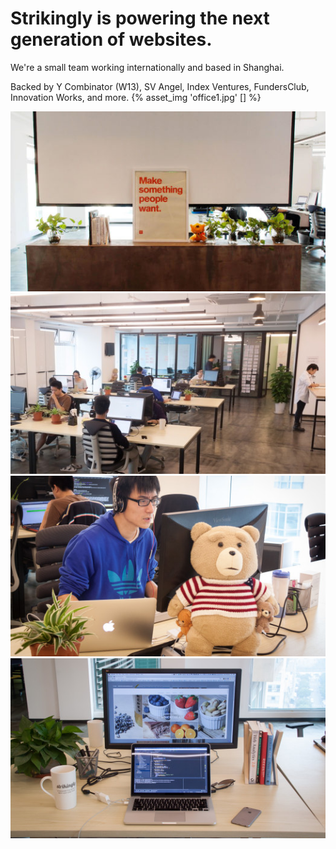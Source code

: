 # Strikingly is powering the next generation of websites.

We're a small team working internationally and based in Shanghai.

Backed by Y Combinator (W13), SV Angel, Index Ventures, FundersClub, Innovation Works, and more.
{% asset_img 'office1.jpg' [] %}


![](index/office1.jpg)
![](index/office2.jpg)
![](index/office3.jpg)
![](index/office4.jpg)
